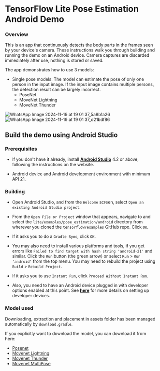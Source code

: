 # TensorFlow Lite Pose Estimation Android Demo

### Overview
This is an app that continuously detects the body parts in the frames seen by
your device's camera. These instructions walk you through building and running
the demo on an Android device. Camera captures are discarded immediately after
use, nothing is stored or saved.

The app demonstrates how to use 3 models:

* Single pose models: The model can estimate the pose of only one person in the
input image. If the input image contains multiple persons, the detection result
can be largely incorrect.
   * PoseNet
   * MoveNet Lightning
   * MoveNet Thunder
     
![WhatsApp Image 2024-11-19 at 19 01 37_5a8b1a26](https://github.com/user-attachments/assets/ac3466da-0b17-4e9a-9b70-9df030a3d6a2)
![WhatsApp Image 2024-11-19 at 19 01 37_d21bdf86](https://github.com/user-attachments/assets/1bb829fa-bc3e-4be1-95a1-8d9532858e30)



## Build the demo using Android Studio

### Prerequisites

* If you don't have it already, install **[Android Studio](
 https://developer.android.com/studio/index.html)** 4.2 or
 above, following the instructions on the website.

* Android device and Android development environment with minimum API 21.

### Building
* Open Android Studio, and from the `Welcome` screen, select
`Open an existing Android Studio project`.

* From the `Open File or Project` window that appears, navigate to and select
 the `lite/examples/pose_estimation/android` directory from wherever you
 cloned the `tensorflow/examples` GitHub repo. Click `OK`.

* If it asks you to do a `Gradle Sync`, click `OK`.

* You may also need to install various platforms and tools, if you get errors
 like `Failed to find target with hash string 'android-21'` and similar. Click
 the `Run` button (the green arrow) or select `Run` > `Run 'android'` from the
 top menu. You may need to rebuild the project using `Build` > `Rebuild Project`.

* If it asks you to use `Instant Run`, click `Proceed Without Instant Run`.

* Also, you need to have an Android device plugged in with developer options
 enabled at this point. See **[here](
 https://developer.android.com/studio/run/device)** for more details
 on setting up developer devices.


### Model used
Downloading, extraction and placement in assets folder has been managed
 automatically by `download.gradle`.

If you explicitly want to download the model, you can download it from here:

* [Posenet](https://storage.googleapis.com/download.tensorflow.org/models/tflite/posenet_mobilenet_v1_100_257x257_multi_kpt_stripped.tflite)
* [Movenet Lightning](https://kaggle.com/models/google/movenet/frameworks/tfLite/variations/singlepose-lightning)
* [Movenet Thunder](https://www.kaggle.com/models/google/movenet/frameworks/tfLite/variations/singlepose-thunder)
* [Movenet MultiPose](https://www.kaggle.com/models/google/movenet/frameworks/tfLite/variations/multipose-lightning-tflite-float16)

